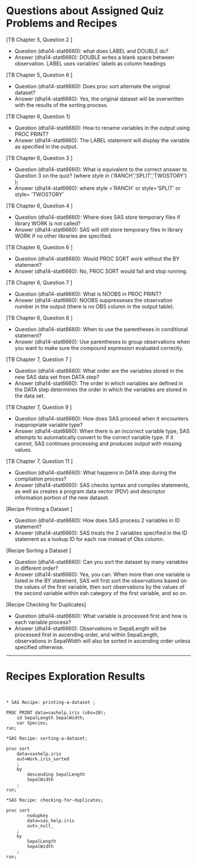 
# Questions about Assigned Quiz Problems and Recipes

[TB Chapter 5, Question 2 ] 
* Question (dha14-stat6660): what does LABEL and DOUBLE do? 
* Answer (dha14-stat6660): DOUBLE writes a blank space between observation. LABEL uses variables' labels as column headings

[TB Chapter 5, Question 6 ] 
* Question (dha14-stat6660): Does proc sort alternate the original dataset? 
* Answer (dha14-stat6660): Yes, the original dataset will be overwritten with the results of the sorting process. 

[TB Chapter 6, Question 1] 
* Question (dha14-stat6660): How to rename variables in the output using PROC PRINT?
* Answer (dha14-stat6660): The LABEL statement will display the variable as specified in the output.

[TB Chapter 6, Question 3 ] 
* Question (dha14-stat6660): What is equivalent to the correct answer to Question 3  on the quiz? (where style in ('RANCH','SPLIT','TWOSTORY') );
* Answer (dha14-stat6660): where style ='RANCH' or style='SPLIT' or style= 'TWOSTORY'

[TB Chapter 6, Question 4 ] 
* Question (dha14-stat6660): Where does SAS store temporary files if library WORK is not called?
* Answer (dha14-stat6660): SAS will still store temporary files in library WORK if no other libraries are specified.  

[TB Chapter 6, Question 6 ] 
* Question (dha14-stat6660): Would PROC SORT work without the BY statement?
* Answer (dha14-stat6660): No, PROC SORT would fail and stop running. 

[TB Chapter 6, Question 7 ] 
* Question (dha14-stat6660): What is NOOBS in PROC PRINT?
* Answer (dha14-stat6660): NOOBS suppresseses the observation number in the output (there is no OBS column in the output table).

[TB Chapter 6, Question 8 ] 
* Question (dha14-stat6660): When to use the parentheses in conditional statement?
* Answer (dha14-stat6660): Use parentheses to group observations when you want to make sure the compound expression evaluated correctly.

[TB Chapter 7, Question 7 ] 
* Question (dha14-stat6660): What order are the variables stored in the new SAS data set from DATA step?
* Answer (dha14-stat6660): The order in which variables are defined in the DATA step determines the order in which the variables are stored in the data set.

[TB Chapter 7, Question 9 ] 
* Question (dha14-stat6660): How does SAS proceed when it encounters inappropriate variable type?
* Answer (dha14-stat6660): When there is an incorrect variable type, SAS attempts to automatically convert to the correct variable type. If it cannot, SAS continues processing and produces output with missing values.

[TB Chapter 7, Question 11 ] 
* Question (dha14-stat6660): What happens in DATA step during the compilation process?
* Answer (dha14-stat6660): SAS checks syntax and compiles statements, as well as creates a program data vector (PDV) and descriptor information portion of the new dataset.

[Recipe Printing a Dataset ] 
* Question (dha14-stat6660): How does SAS process 2 variables in ID statement?
* Answer (dha14-stat6660): SAS treats the 2 variables specified in the ID statement as a lookup ID for each row instead of Obs column.

[Recipe Sorting a Dataset ] 
* Question (dha14-stat6660): Can you sort the dataset by many variables in different order?
* Answer (dha14-stat6660): Yes, you can. When more than one variable is listed in the BY statement, SAS will first sort the observations based on the values of the first variable, then sort observations by the values of the second variable within eah category of the first variable, and so on.

[Recipe Checking for Duplicates] 
* Question (dha14-stat6660): What variable is processed first and how is each variable process?
* Answer (dha14-stat6660): Observations in SepalLength will be processed first in ascending order, and within SepalLength, observations in SepalWidth will also be sorted in ascending order unless specified otherwise.

***



# Recipes Exploration Results



```SAS


* SAS Recipe: printing-a-dataset ;

PROC PRINT data=sashelp.iris (obs=20); 
	id SepalLength SepalWidth; 
	var Species; 
run; 

*SAS Recipe: sorting-a-dataset;

proc sort 
	data=sashelp.iris
	out=Work.iris_sorted
	; 
	by
		descending SepalLength
		SepalWidth
	; 
run;

*SAS Recipe: checking-for-duplicates;

proc sort 
		nodupkey 
		data=sas.help.iris
		out=_null_
	; 
	by
		SepalLength
		SepalWidth
	; 
run; 

```
